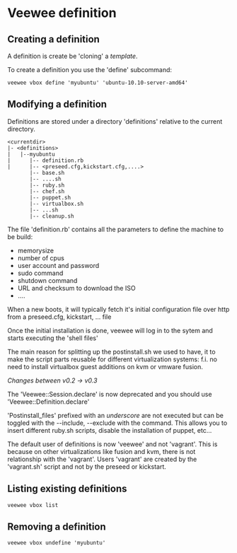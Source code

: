 # Veewee definition

## Creating a definition
A definition is create be 'cloning' a *template*.

To create a definition you use the 'define' subcommand:

    veewee vbox define 'myubuntu' 'ubuntu-10.10-server-amd64'

## Modifying a definition
Definitions are stored under a directory 'definitions' relative to the current directory.

    <currentdir>
    |- <definitions>
    |   |--myubuntu
    |      |-- definition.rb
    |      |-- <preseed.cfg,kickstart.cfg,....>
           |-- base.sh
           |-- ....sh
           |-- ruby.sh
           |-- chef.sh
           |-- puppet.sh
           |-- virtualbox.sh
           |-- ...sh
           |-- cleanup.sh

The file 'definition.rb' contains all the parameters to define the machine to be build:

  - memorysize
  - number of cpus
  - user account and password
  - sudo command
  - shutdown command
  - URL and checksum to download the ISO
  - ....

When a new boots, it will typically fetch it's initial configuration file over http from a preseed.cfg, kickstart, ... file

Once the initial installation is done, veewee will log in to the sytem and starts executing the 'shell files'

The main reason for splitting up the postinstall.sh we used to have, it to make the script parts reusable for different virtualization systems: f.i. no need to install virtualbox guest additions on kvm or vmware fusion.

_Changes between v0.2 -> v0.3_

The 'Veewee::Session.declare' is now deprecated and you should use 'Veewee::Definition.declare'

'Postinstall_files' prefixed with an  _underscore_ are not executed but can be toggled with the --include, --exclude with the <build> command. This allows you to insert different ruby.sh scripts, disable the installation of puppet, etc...

The default user of definitions is now 'veewee' and not 'vagrant'. This is because on other virtualizations like fusion and kvm, there is not relationship with the 'vagrant'. Users 'vagrant' are created by the 'vagrant.sh' script and not by the preseed or kickstart.


## Listing existing definitions

    veewee vbox list

## Removing a definition

    veewee vbox undefine 'myubuntu'
